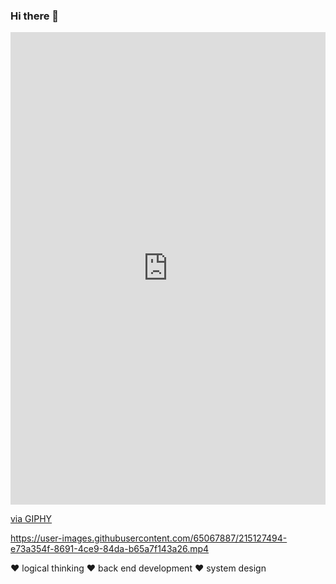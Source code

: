 ### Hi there 👋
<div style="width:100%;height:0;padding-bottom:150%;position:relative;"><iframe src="https://giphy.com/embed/l1J9B5S1n7G4zMm64" width="100%" height="100%" style="position:absolute" frameBorder="0" class="giphy-embed" allowFullScreen></iframe></div><p><a href="https://giphy.com/gifs/animation-illustration-water-l1J9B5S1n7G4zMm64">via GIPHY</a></p>

https://user-images.githubusercontent.com/65067887/215127494-e73a354f-8691-4ce9-84da-b65a7f143a26.mp4


❤️ logical thinking
❤️ back end development
❤️ system design

<!--
**yy-cc-20/yy-cc-20** is a ✨ _special_ ✨ repository because its `README.md` (this file) appears on your GitHub profile.

Here are some ideas to get you started:

- 🔭 I’m currently working on ...
- 🌱 I’m currently learning ...
- 👯 I’m looking to collaborate on ...
- 🤔 I’m looking for help with ...
- 💬 Ask me about ...
- 📫 How to reach me: ...
- 😄 Pronouns: ...
- ⚡ Fun fact: ...
-->
